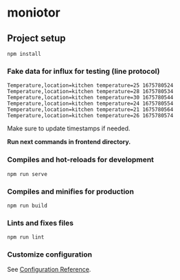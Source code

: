# moniotor

## Project setup
```
npm install
```

### Fake data for influx for testing (line protocol)
```
Temperature,location=kitchen temperature=25 1675780524
Temperature,location=kitchen temperature=28 1675780534
Temperature,location=kitchen temperature=30 1675780544
Temperature,location=kitchen temperature=24 1675780554
Temperature,location=kitchen temperature=21 1675780564
Temperature,location=kitchen temperature=26 1675780574
```
Make sure to update timestamps if needed.

**Run next commands in frontend directory.**
### Compiles and hot-reloads for development
```
npm run serve
```

### Compiles and minifies for production
```
npm run build
```

### Lints and fixes files
```
npm run lint
```

### Customize configuration
See [Configuration Reference](https://cli.vuejs.org/config/).

